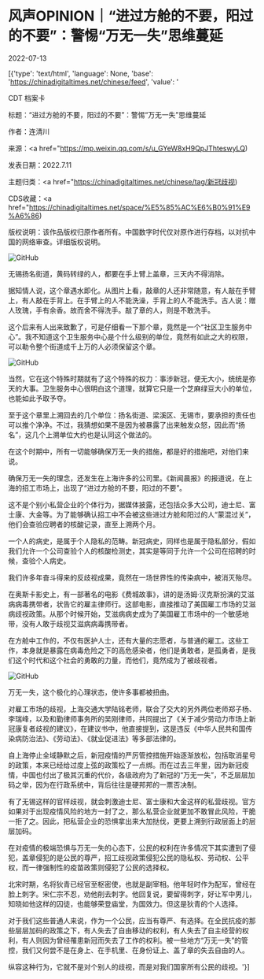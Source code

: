 # 风声OPINION｜“进过方舱的不要，阳过的不要”：警惕“万无一失”思维蔓延

2022-07-13

[{'type': 'text/html', 'language': None, 'base': 'https://chinadigitaltimes.net/chinese/feed', 'value': '

CDT 档案卡

标题：“进过方舱的不要，阳过的不要”：警惕“万无一失”思维蔓延

作者：连清川

来源：<a href="https://mp.weixin.qq.com/s/u_GYeW8xH9QpJThteswyLQ)

发表日期：2022.7.11

主题归类：<a href="https://chinadigitaltimes.net/chinese/tag/新冠歧视)

CDS收藏：<a href="https://chinadigitaltimes.net/space/%E5%85%AC%E6%B0%91%E9%A6%86)

版权说明：该作品版权归原作者所有。中国数字时代仅对原作进行存档，以对抗中国的网络审查。详细版权说明。





![GitHub](https://chinadigitaltimes.net/chinese/files/2022/07/post-684218-62ce1aad9d617.)

无锡扬名街道，黄码转绿的人，都要在手上臂上盖章，三天内不得消除。

据知情人说，这个章遇水即化。从图片上看，敲章的人还非常随意，有人敲在手臂上，有人敲在手背上。在手臂上的人不能洗澡，手背上的人不能洗手。古人说：赠人玫瑰，手有余香。故而舍不得洗手。敲了章的人，则是不敢洗手。

这个后来有人出来致歉了，可是仔细看一下那个章，竟然是一个“社区卫生服务中心”。我不知道这个卫生服务中心是个什么级别的单位，竟然有如此之大的权限，可以勒令整个街道成千上万的人必须保留这个章。

![GitHub](https://chinadigitaltimes.net/chinese/files/2022/07/post-684218-62ce1aada43bd.)

当然，它在这个特殊时期就有了这个特殊的权力：事涉新冠，便无大小，统统是弥天的大事。卫生服务中心很明白这个道理，就算它只是一个芝麻绿豆大小的单位，也能如此予取予夺。

至于这个章里上溯回去的几个单位：扬名街道、梁溪区、无锡市，要承担的责任也可以推个净净。不过，我猜想如果不是因为被暴露了出来触发众怒，因此而“扬名”，这几个上溯单位大约也是认同这个做法的。

在这个时期中，所有一切能够确保万无一失的措施，都是好的措施吧，对他们来说。

确保万无一失的理念，还发生在上海许多的公司里。《新闻晨报》的报道说，在上海的招工市场上，出现了“进过方舱的不要，阳过的不要”。

这不是个别小私营企业的个体行为，据媒体披露，还包括众多大公司，迪士尼、富士康、大金等。为了能够确认招工中不会被这些进过方舱和阳过的人“蒙混过关”，他们会查验应聘者的核酸记录，直至上溯两个月。

一个人的病史，是属于个人隐私的范畴。新冠病史，同样也是属于隐私部分，假如我们允许一个公司查验个人的核酸检测史，其实是等同于允许一个公司在招聘的时候，查验个人病史。

我们许多年奋斗得来的反歧视成果，竟然在一场世界性的传染病中，被消灭殆尽。

在奥斯卡影史上，有一部著名的电影《费城故事》，讲的是汤姆·汉克斯扮演的艾滋病病毒携带者，状告它的雇主律师行。这部电影，直接推动了美国雇工市场的艾滋病歧视政策。从那个时候开始，艾滋病病史成为了美国雇工市场中的一个敏感地带，没有人敢于歧视艾滋病病毒携带者。

在方舱中工作的，不仅有医护人士，还有大量的志愿者，与普通的雇工。这些工作，本身就是暴露在病毒危险之下的高危感染者，他们是勇敢者，是孤勇者，是我们这个时代和这个社会的勇敢的力量，而他们，竟然成为了被歧视者。

![GitHub](https://chinadigitaltimes.net/chinese/files/2022/07/post-684218-62ce1aadb8f3e.png)

万无一失，这个极化的心理状态，使许多事都被扭曲。

对雇工市场的歧视，上海交通大学陆铭老师，联合了交大的另外两位老师郑子杨、李瑞峰，以及和勤律师事务所的吴刚律师，共同提出了《关于减少劳动力市场上新冠康复者歧视的建议》，在建议书中，他直接提到，这是违反《中华人民共和国传染病防治法》、《劳动法》、《就业促进法》等多部法律的。

自上海停止全域静默之后，新冠疫情的严厉管控措施开始逐渐放松，包括取消星号的政策，本来已经给过度上弦的政策松了一点绑。而在过去三年里，因为新冠疫情，中国也付出了极其沉重的代价，各级政府为了新冠的“万无一失”，不乏层层加码之举，因为在行政系统中，背后往往是硬邦邦的一票否决制。

有了无锡这样的官样歧视，就会刺激迪士尼、富士康和大金这样的私营歧视。官方如果对于出现疫情风险的地方一封了之，那么私营企业就更加不敢冒此风险，干脆一拒了之。因此，把私营企业的恐惧拿出来大加挞伐，更要上溯到行政层面上的层层加码。

在对疫情的极端恐惧与万无一失的心态下，公民的权利在许多情况下其实遭到了侵犯，盖章侵犯的是公民的尊严，招工歧视政策侵犯公民的隐私权、劳动权、公平权，而一律强制性的疫苗政策则侵犯了公民的选择权。

北宋时期，名将狄青已经官至枢密使，也就是副宰相。他年轻时作为配军，曾经在脸上刺字。宋仁宗不忍，劝他削去刺字。他回复说，要留得刺字，好让军中男儿，知晓如他这样的囚徒，也能够荣登庙堂，为国效力。但这是狄青的个人选择。

对于我们这些普通人来说，作为一个公民，应当有尊严、有选择。在全民抗疫的那些层层加码的政策之下，有人失去了自由移动的权利，有人失去了自主经营的权利，有人则因为曾经罹患新冠而失去了工作的权利。被一些地方“万无一失”的管控，我们又何尝不是在身上、在手机里、在身份证上、盖了章的失去自由的人。

纵容这种行为，它就不是对个别人的歧视，而是对我们国家所有公民的歧视。'}]